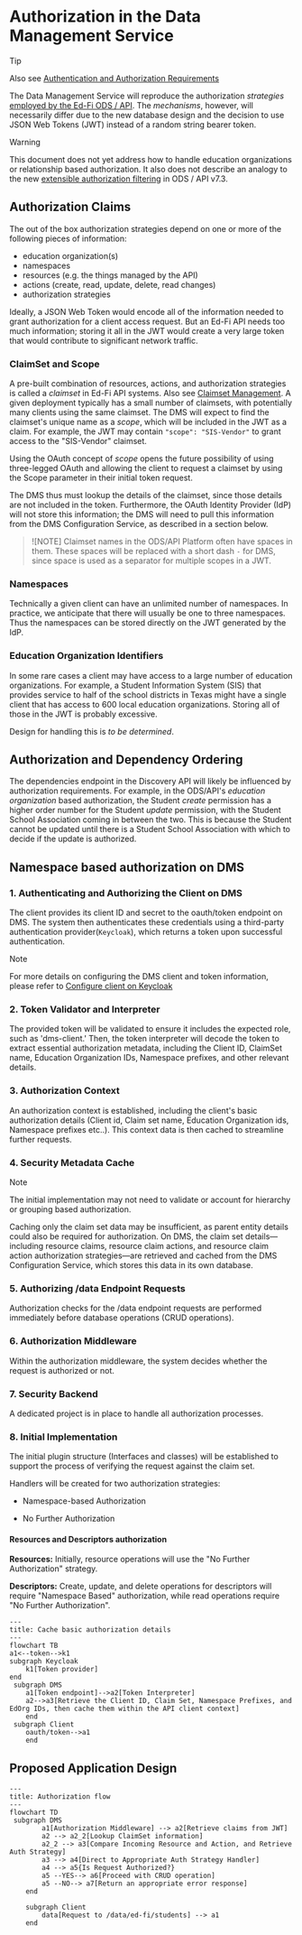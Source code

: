 # Authorization in the Data Management Service

> [!TIP]
> Also see [Authentication and Authorization Requirements](../AUTH.md)

The Data Management Service will reproduce the authorization _strategies_ [employed by the Ed-Fi ODS / API](./AUTHORIZATION/ODS-API.md). The _mechanisms_, however, will necessarily differ due to the new database design and the decision to use JSON Web Tokens (JWT) instead of a random string bearer token.

> [!WARNING]
> This document does not yet address how to handle education organizations or relationship based authorization. It also does not describe an analogy to the new [extensible authorization filtering](https://docs.ed-fi.org/reference/ods-api/7.3/whats-new/whats-new-in-this-release#extensible-authorization-filtering) in ODS / API v7.3.

## Authorization Claims

The out of the box authorization strategies depend on one or more of the following pieces of information:

* education organization(s)
* namespaces
* resources (e.g. the things managed by the API)
* actions (create, read, update, delete, read changes)
* authorization strategies

Ideally, a JSON Web Token would encode all of the information needed to grant authorization for a client access request. But an Ed-Fi API needs too much information; storing it all in the JWT would create a very large token that would contribute to significant network traffic.

### ClaimSet and Scope

A pre-built combination of resources, actions, and authorization strategies is called a _claimset_ in Ed-Fi API systems. Also see [Claimset Management](../CS/CLAIMSET-MGMT.md). A given deployment typically has a small number of claimsets, with potentially many clients using the same claimset. The DMS will expect to find the claimset's unique name as a _scope_, which will be included in the JWT as a claim. For example, the JWT may contain `"scope": "SIS-Vendor"` to grant access to the "SIS-Vendor" claimset.

Using the OAuth concept of _scope_ opens the future possibility of using three-legged OAuth and allowing the client to request a claimset by using the Scope parameter in their initial token request.

The DMS thus must lookup the details of the claimset, since those details are not included in the token. Furthermore, the OAuth Identity Provider (IdP) will not store this information; the DMS will need to pull this information from the DMS Configuration Service, as described in a section below.

> ![NOTE]
> Claimset names in the ODS/API Platform often have spaces in them. These spaces will be
> replaced with a short dash `-` for DMS, since space is used as a separator for multiple
> scopes in a JWT.

### Namespaces

Technically a given client can have an unlimited number of namespaces. In practice, we anticipate that there will usually be one to three namespaces. Thus the namespaces can be stored directly on the JWT generated by the IdP.

### Education Organization Identifiers

In some rare cases a client may have access to a large number of education organizations. For example, a Student Information System (SIS) that provides service to half of the school districts in Texas might have a single client that has access to 600 local education organizations. Storing all of those in the JWT is probably excessive.

Design for handling this is _to be determined_.

## Authorization and Dependency Ordering

The dependencies endpoint in the Discovery API will likely be influenced by
authorization requirements. For example, in the ODS/API's _education
organization_ based authorization, the Student _create_ permission has a higher
order number for the Student _update_ permission, with the Student School
Association coming in between the two. This is because the Student cannot be
updated until there is a Student School Association with which to decide if the
update is authorized.

## Namespace based authorization on DMS

### 1. Authenticating and Authorizing the Client on DMS

The client provides its client ID and secret to the oauth/token endpoint on DMS.
The system then authenticates these credentials using a third-party
authentication provider(`Keycloak`), which returns a token upon successful
authentication.
> [!NOTE]
> For more details on configuring the DMS client and token information, please refer to [Configure client on Keycloak](https://github.com/Ed-Fi-Alliance-OSS/Data-Management-Service/blob/DMS-81/eng/docker-compose/KEYCLOAK-SETUP.md)

### 2. Token Validator and Interpreter

The provided token will be validated to ensure it includes the expected role,
such as 'dms-client.' Then, the token interpreter will decode the token to
extract essential authorization metadata, including the Client ID, ClaimSet
name, Education Organization IDs, Namespace prefixes, and other relevant
details.

### 3. Authorization Context

An authorization context is established, including the client's basic
authorization details (Client id, Claim set name, Education Organization ids,
Namespace prefixes etc..). This context data is then cached to streamline
further requests.

### 4. Security Metadata Cache

> [!NOTE]
> The initial implementation may not need to validate or account for hierarchy
> or grouping based authorization.

Caching only the claim set data may be insufficient, as parent entity details
could also be required for authorization. On DMS, the claim set
details—including resource claims, resource claim actions, and resource claim
action authorization strategies—are retrieved and cached from the DMS
Configuration Service, which stores this data in its own database.

### 5. Authorizing /data Endpoint Requests

Authorization checks for the /data endpoint requests are performed immediately
before database operations (CRUD operations).

### 6. Authorization Middleware

Within the authorization middleware, the system decides whether the request is
authorized or not.

### 7. Security Backend

A dedicated project is in place to handle all authorization processes.

### 8. Initial Implementation

The initial plugin structure (Interfaces and classes) will be established to
support the process of verifying the request against the claim set.

Handlers will be created for two authorization strategies:

* Namespace-based Authorization

* No Further Authorization

#### Resources and Descriptors authorization

**Resources:** Initially, resource operations will use the "No Further
Authorization" strategy.

**Descriptors:** Create, update, and delete operations for descriptors will
require "Namespace Based" authorization, while read operations require "No
Further Authorization".

```mermaid
---
title: Cache basic authorization details
---
flowchart TB
a1<--token-->k1
subgraph Keycloak
    k1[Token provider]
end
 subgraph DMS
    a1[Token endpoint]-->a2[Token Interpreter]
    a2-->a3[Retrieve the Client ID, Claim Set, Namespace Prefixes, and EdOrg IDs, then cache them within the API client context]
    end
 subgraph Client
    oauth/token-->a1
    end
```

## Proposed Application Design

```mermaid
---
title: Authorization flow
---
flowchart TD
 subgraph DMS
        a1[Authorization Middleware] --> a2[Retrieve claims from JWT]
        a2 --> a2_2[Lookup ClaimSet information]
        a2_2 --> a3[Compare Incoming Resource and Action, and Retrieve Auth Strategy]
        a3 --> a4[Direct to Appropriate Auth Strategy Handler]
        a4 --> a5{Is Request Authorized?}
        a5 --YES--> a6[Proceed with CRUD operation]
        a5 --NO--> a7[Return an appropriate error response]
    end

    subgraph Client
        data[Request to /data/ed-fi/students] --> a1
    end
```
